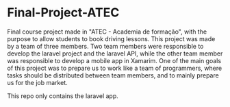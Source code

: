 # Final-Project-ATEC

Final course project made in "ATEC - Academia de formação", with the purpose to allow students to book driving lessons.
This project was made by a team of three members. Two team members were responsible to develop the laravel project and the laravel API, while the other team member was responsible to develop a mobile app in Xamarim. 
One of the main goals of this project was to prepare us to work like a team of programmers, where tasks should be distributed between team members, and to mainly prepare us for the job market.

This repo only contains the laravel app.
